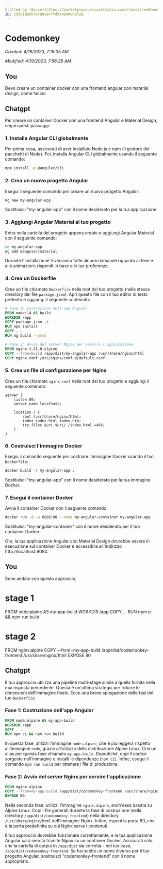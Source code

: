```yaml
---
Crafted by [Genie](https://marketplace.visualstudio.com/items?itemName=genieai.chatgpt-vscode)
ID: 5U55jBeX6YaFQO89FPYdbz4DokuRUloq
---
```


# Codemonkey

*Created: 4/19/2023, 7:16:35 AM*

*Modified: 4/19/2023, 7:56:28 AM*

## You

Devo creare un container docker con una frontend angular con material design, come faccio

## Chatgpt

Per creare un container Docker con una frontend Angular e Material Design, segui questi passaggi:

### 1. Installa Angular CLI globalmente
Per prima cosa, assicurati di aver installato Node.js e npm (il gestore dei pacchetti di Node). Poi, installa Angular CLI globalmente usando il seguente comando:

```bash
npm install -g @angular/cli
```

### 2. Crea un nuovo progetto Angular
Esegui il seguente comando per creare un nuovo progetto Angular:

```bash
ng new my-angular-app
```
Sostituisci "my-angular-app" con il nome desiderato per la tua applicazione.

### 3. Aggiungi Angular Material al tuo progetto
Entra nella cartella del progetto appena creato e aggiungi Angular Material con il seguente comando:

```bash
cd my-angular-app
ng add @angular/material
```

Durante l'installazione ti verranno fatte alcune domande riguardo ai temi e alle animazioni; rispondi in base alle tue preferenze.

### 4. Crea un Dockerfile
Crea un file chiamato `Dockerfile` nella root del tuo progetto (nella stessa directory del file `package.json`). Apri questo file con il tuo editor di testo preferito e aggiungi il seguente contenuto:

```Dockerfile
# Fase 1: costruzione dell'app Angular
FROM node:14 AS build
WORKDIR /app
COPY package.json ./
RUN npm install
COPY . .
RUN ng build --prod

# Fase 2: Avvio del server Nginx per servire l'applicazione
FROM nginx:1.21.0-alpine
COPY --from=build /app/dist/my-angular-app /usr/share/nginx/html
COPY nginx.conf /etc/nginx/conf.d/default.conf
```

### 5. Crea un file di configurazione per Nginx
Crea un file chiamato `nginx.conf` nella root del tuo progetto e aggiungi il seguente contenuto:

```nginx
server {
    listen 80;
    server_name localhost;

    location / {
        root /usr/share/nginx/html;
        index index.html index.htm;
        try_files $uri $uri/ /index.html =404;
    }
}
```

### 6. Costruisci l'immagine Docker
Esegui il comando seguente per costruire l'immagine Docker usando il tuo `Dockerfile`:

```bash
docker build -t my-angular-app .
```
Sostituisci "my-angular-app" con il nome desiderato per la tua immagine Docker.

### 7. Esegui il container Docker
Avvia il container Docker con il seguente comando:

```bash
docker run -d -p 8080:80 --name my-angular-container my-angular-app
```
Sostituisci "my-angular-container" con il nome desiderato per il tuo container Docker.

Ora, la tua applicazione Angular con Material Design dovrebbe essere in esecuzione sul container Docker e accessibile all'indirizzo http://localhost:8080.

## You

Sono andato con questo approccio,
# stage 1

FROM node:alpine AS my-app-build
WORKDIR /app
COPY . .
RUN npm ci && npm run build

# stage 2

FROM nginx:alpine
COPY --from=my-app-build /app/dist/codemonkey-frontend /usr/share/nginx/html
EXPOSE 80


## Chatgpt

Il tuo approccio utilizza una pipeline multi-stage simile a quella fornita nella mia risposta precedente. Questa è un'ottima strategia per ridurre le dimensioni dell'immagine finale. Ecco una breve spiegazione delle fasi del tuo `Dockerfile`:

### Fase 1: Costruzione dell'app Angular

```Dockerfile
FROM node:alpine AS my-app-build
WORKDIR /app
COPY . .
RUN npm ci && npm run build
```

In questa fase, utilizzi l'immagine `node:alpine`, che è più leggera rispetto all'immagine `node`, grazie all'utilizzo della distribuzione Alpine Linux. Crei un alias per questa fase chiamato `my-app-build`. Dopodiché, copi il codice sorgente nell'immagine e installi le dipendenze (`npm ci`). Infine, esegui il comando `npm run build` per ottenere i file di produzione.

### Fase 2: Avvio del server Nginx per servire l'applicazione

```Dockerfile
FROM nginx:alpine
COPY --from=my-app-build /app/dist/codemonkey-frontend /usr/share/nginx/html
EXPOSE 80
```

Nella seconda fase, utilizzi l'immagine `nginx:alpine`, anch'essa basata su Alpine Linux. Copi i file generati durante la fase di costruzione (nella directory `/app/dist/codemonkey-frontend`) nella directory `/usr/share/nginx/html` dell'immagine Nginx. Infine, esponi la porta 80, che è la porta predefinita su cui Nginx serve i contenuti.

Il tuo approccio dovrebbe funzionare correttamente, e la tua applicazione Angular sarà servita tramite Nginx su un container Docker. Assicurati solo che la cartella di output in `/app/dist` sia corretta - nel tuo caso, `/app/dist/codemonkey-frontend`. Se hai scelto un nome diverso per il tuo progetto Angular, sostituisci "codemonkey-frontend" con il nome appropriato.